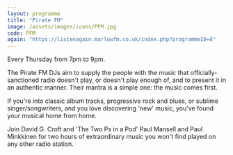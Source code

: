 ```yaml
---
layout: programme
title: "Pirate FM"
image: /assets/images/icons/PFM.jpg
code: PFM
again: "https://listenagain.marlowfm.co.uk/index.php?programmeID=8"
---
```

Every Thursday from 7pm to 9pm. 

The Pirate FM DJs aim to supply the people with the music that officially-sanctioned radio doesn't play, or doesn't play enough of, and to present it in an authentic manner. Their mantra is a simple one: the music comes first. 

If you're into classic album tracks, progressive rock and blues, or sublime singer/songwriters, and you love discovering 'new' music, you've found your musical home from home. 

Join David G. Croft and 'The Two Ps in a Pod' Paul Mansell and Paul Minkkinen for two hours of extraordinary music you won't find played on any other radio station. 